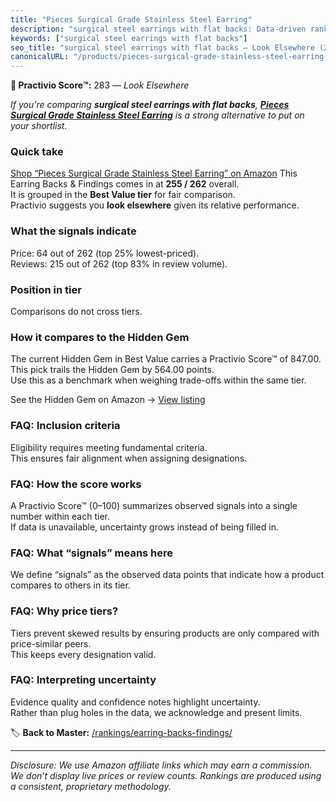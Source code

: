 ```yaml
---
title: "Pieces Surgical Grade Stainless Steel Earring"
description: "surgical steel earrings with flat backs: Data-driven ranking using the Practivio Score™. Positioned by quality, value, demand, findability, momentum."
keywords: ["surgical steel earrings with flat backs"]
seo_title: "surgical steel earrings with flat backs — Look Elsewhere (2025)"
canonicalURL: "/products/pieces-surgical-grade-stainless-steel-earring-B0F1Z6CRVY/"
---
```


**🚫 Practivio Score™:** 283 — _Look Elsewhere_


*If you're comparing **surgical steel earrings with flat backs**, **[Pieces Surgical Grade Stainless Steel Earring](https://www.amazon.com/dp/B0F1Z6CRVY?tag=practivio-20)** is a strong alternative to put on your shortlist.*
### Quick take
[Shop “Pieces Surgical Grade Stainless Steel Earring” on Amazon](https://www.amazon.com/dp/B0F1Z6CRVY?tag=practivio-20)
This Earring Backs & Findings comes in at **255 / 262** overall.  
It is grouped in the **Best Value tier** for fair comparison.  
Practivio suggests you **look elsewhere** given its relative performance.

### What the signals indicate
Price: 64 out of 262 (top 25% lowest-priced).  
Reviews: 215 out of 262 (top 83% in review volume).  

### Position in tier
Comparisons do not cross tiers.

### How it compares to the Hidden Gem
The current Hidden Gem in Best Value carries a Practivio Score™ of 847.00.  
This pick trails the Hidden Gem by 564.00 points.  
Use this as a benchmark when weighing trade-offs within the same tier.  

See the Hidden Gem on Amazon → [View listing](https://www.amazon.com/dp/B088X15S9T?tag=practivio-20)

### FAQ: Inclusion criteria
Eligibility requires meeting fundamental criteria.  
This ensures fair alignment when assigning designations.

### FAQ: How the score works
A Practivio Score™ (0–100) summarizes observed signals into a single number within each tier.  
If data is unavailable, uncertainty grows instead of being filled in.

### FAQ: What “signals” means here
We define “signals” as the observed data points that indicate how a product compares to others in its tier.

### FAQ: Why price tiers?
Tiers prevent skewed results by ensuring products are only compared with price-similar peers.  
This keeps every designation valid.

### FAQ: Interpreting uncertainty
Evidence quality and confidence notes highlight uncertainty.  
Rather than plug holes in the data, we acknowledge and present limits.


🏷️ **Back to Master:** [/rankings/earring-backs-findings/](/rankings/earring-backs-findings/)

---
_Disclosure: We use Amazon affiliate links which may earn a commission. We don’t display live prices or review counts. Rankings are produced using a consistent, proprietary methodology._
